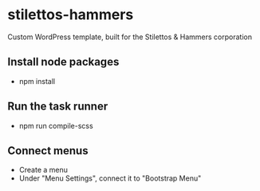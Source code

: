 # stilettos-hammers
Custom WordPress template, built for the Stilettos &
Hammers corporation



## Install node packages
- npm install

## Run the task runner
- npm run compile-scss

## Connect menus
- Create a menu
- Under "Menu Settings", connect it to "Bootstrap Menu"